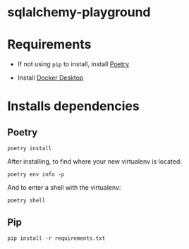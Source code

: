 # sqlalchemy-playground

# Requirements

- If not using `pip` to install, install [Poetry](https://python-poetry.org/docs/#installation)

- Install [Docker Desktop](https://www.docker.com/get-started)

# Installs dependencies

## Poetry

```commandline
poetry install
```

After installing, to find where your new virtualenv is located:
```commandline
poetry env info -p
```

And to enter a shell with the virtualenv:
```commandline
poetry shell
```


## Pip

```commandline
pip install -r requirements.txt
```
